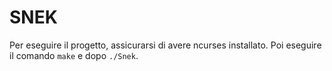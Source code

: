 # SNEK
Per eseguire il progetto, assicurarsi di avere ncurses installato.
Poi eseguire il comando ```make``` e dopo ```./Snek```.
